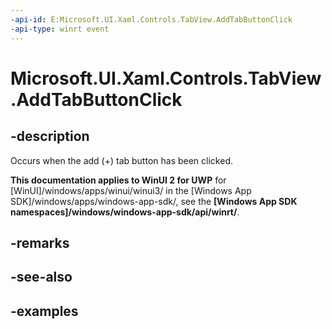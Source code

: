 ```yaml
---
-api-id: E:Microsoft.UI.Xaml.Controls.TabView.AddTabButtonClick
-api-type: winrt event
---
```


# Microsoft.UI.Xaml.Controls.TabView.AddTabButtonClick

<!--
public event Windows.Foundation.TypedEventHandler<Microsoft.UI.Xaml.Controls.TabView,object> AddTabButtonClick;
-->

## -description

Occurs when the add (+) tab button has been clicked. 

**This documentation applies to WinUI 2 for UWP** for [WinUI]/windows/apps/winui/winui3/ in the [Windows App SDK]/windows/apps/windows-app-sdk/, see the **[Windows App SDK namespaces]/windows/windows-app-sdk/api/winrt/**.

## -remarks

## -see-also

## -examples


